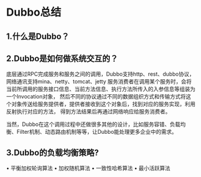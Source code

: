 
# Dubbo总结

## 1.什么是Dubbo？


## 2.Dubbo是如何做系统交互的？
底层通过RPC完成服务和服务之间的调用，Dubbo支持http、rest、dubbo协议，网络通讯支持mina、netty、tomcat、jetty
服务消费者在调用某个服务时，会将当前所调用的服务接口信息、当前方法信息、执行方法所传入的入参信息等组装为一个Invocation对象，
然后不同的协议通过不同的数据组织方式和传输方式将这个对象传送给服务提供者，提供者接收到这个对象后，找到对应的服务实现，利用反射执行对应的方法，
得到方法结果后再通过网络响应给服务消费者。

当然，Dubbo在这个调用过程中还做很多其他的设计，比如服务容错、负载均衡、Filter机制、动态路由机制等等，让Dubbo能处理更多企业中的需求。

## 3.Dubbo的负载均衡策略?
• 平衡加权轮询算法
• 加权随机算法
• 一致性哈希算法
• 最小活跃算法
